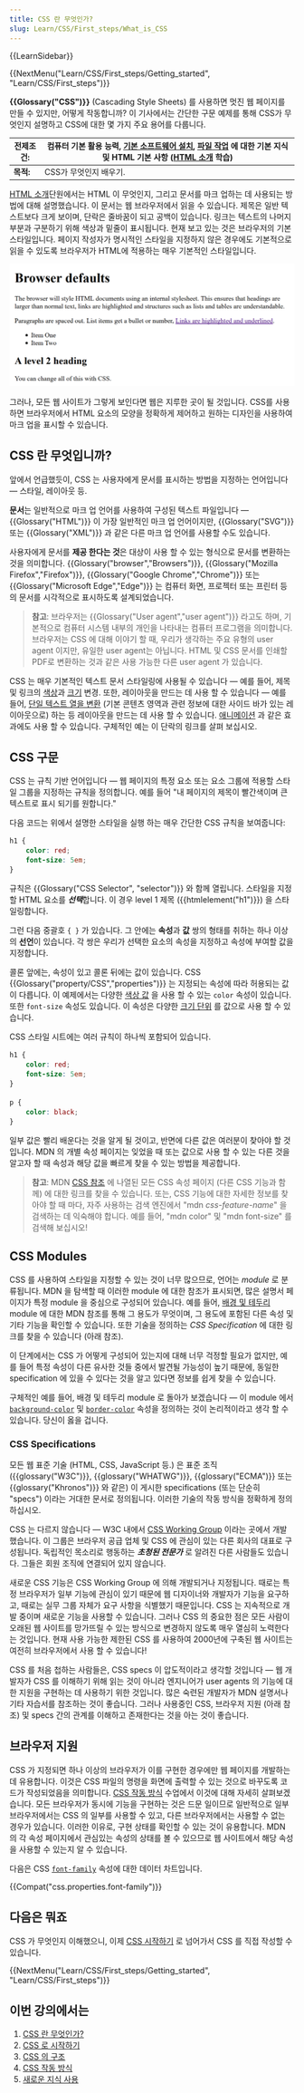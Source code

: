 ```yaml
---
title: CSS 란 무엇인가?
slug: Learn/CSS/First_steps/What_is_CSS
---
```

{{LearnSidebar}}

{{NextMenu("Learn/CSS/First_steps/Getting_started", "Learn/CSS/First_steps")}}

**{{Glossary("CSS")}}** (Cascading Style Sheets) 를 사용하면 멋진 웹 페이지를 만들 수 있지만, 어떻게 작동합니까? 이 기사에서는 간단한 구문 예제를 통해 CSS가 무엇인지 설명하고 CSS에 대한 몇 가지 주요 용어를 다룹니다.

| 전제조건:|컴퓨터 기본 활용 능력, [기본 소프트웨어 설치](/ko/docs/Learn/Getting_started_with_the_web/Installing_basic_software), [파일 작업](/ko/docs/Learn/Getting_started_with_the_web/Dealing_with_files) 에 대한 기본 지식 및 HTML 기본 사항 ([HTML 소개](/ko/docs/Learn/HTML/Introduction_to_HTML) 학습) |
|--|--
|**목적:** | CSS가 무엇인지 배우기.

[HTML 소개](/ko/docs/Learn/HTML/Introduction_to_HTML)단원에서는 HTML 이 무엇인지, 그리고 문서를 마크 업하는 데 사용되는 방법에 대해 설명했습니다. 이 문서는 웹 브라우저에서 읽을 수 있습니다. 제목은 일반 텍스트보다 크게 보이며, 단락은 줄바꿈이 되고 공백이 있습니다. 링크는 텍스트의 나머지 부분과 구분하기 위해 색상과 밑줄이 표시됩니다. 현재 보고 있는 것은 브라우저의 기본 스타일입니다. 페이지 작성자가 명시적인 스타일을 지정하지 않은 경우에도 기본적으로 읽을 수 있도록 브라우저가 HTML에 적용하는 매우 기본적인 스타일입니다.

![The default styles used by a browser](html-example.png)

그러나, 모든 웹 사이트가 그렇게 보인다면 웹은 지루한 곳이 될 것입니다. CSS를 사용하면 브라우저에서 HTML 요소의 모양을 정확하게 제어하고 원하는 디자인을 사용하여 마크 업을 표시할 수 있습니다.

## CSS 란 무엇입니까?

앞에서 언급했듯이, CSS 는 사용자에게 문서를 표시하는 방법을 지정하는 언어입니다 — 스타일, 레이아웃 등.

**문서**는 일반적으로 마크 업 언어를 사용하여 구성된 텍스트 파일입니다 — {{Glossary("HTML")}} 이 가장 일반적인 마크 업 언어이지만, {{Glossary("SVG")}} 또는 {{Glossary("XML")}} 과 같은 다른 마크 업 언어를 사용할 수도 있습니다.

사용자에게 문서를 **제공 한다는 것**은 대상이 사용 할 수 있는 형식으로 문서를 변환하는 것을 의미합니다. {{Glossary("browser","Browsers")}}, {{Glossary("Mozilla Firefox","Firefox")}}, {{Glossary("Google Chrome","Chrome")}} 또는 {{Glossary("Microsoft Edge","Edge")}} 는 컴퓨터 화면, 프로젝터 또는 프린터 등의 문서를 시각적으로 표시하도록 설계되었습니다.

> **참고**: 브라우저는 {{Glossary("User agent","user agent")}} 라고도 하며, 기본적으로 컴퓨터 시스템 내부의 개인을 나타내는 컴퓨터 프로그램을 의미합니다. 브라우저는 CSS 에 대해 이야기 할 때, 우리가 생각하는 주요 유형의 user agent 이지만, 유일한 user agent는 아닙니다. HTML 및 CSS 문서를 인쇄할 PDF로 변환하는 것과 같은 사용 가능한 다른 user agent 가 있습니다.

CSS 는 매우 기본적인 텍스트 문서 스타일링에 사용될 수 있습니다 — 예를 들어, 제목 및 링크의 [색상](ko/docs/Web/CSS/color_value)과 [크기](/ko/docs/Web/CSS/font-size) 변경. 또한, 레이아웃을 만드는 데 사용 할 수 있습니다 — 예를 들어, [단일 텍스트 열을 변환](/ko/docs/Web/CSS/Layout_cookbook/Column_layouts) (기본 콘텐츠 영역과 관련 정보에 대한 사이드 바가 있는 레이아웃으로) 하는 등 레이아웃을 만드는 데 사용 할 수 있습니다. [애니메이션](/ko/docs/Web/CSS/CSS_Animations) 과 같은 효과에도 사용 할 수 있습니다. 구체적인 예는 이 단락의 링크를 살펴 보십시오.

## CSS 구문

CSS 는 규칙 기반 언어입니다 — 웹 페이지의 특정 요소 또는 요소 그룹에 적용할 스타일 그룹을 지정하는 규칙을 정의합니다. 예를 들어 "내 페이지의 제목이 빨간색이며 큰 텍스트로 표시 되기를 원합니다."

다음 코드는 위에서 설명한 스타일을 실행 하는 매우 간단한 CSS 규칙을 보여줍니다:

```css
h1 {
    color: red;
    font-size: 5em;
}
```

규칙은 {{Glossary("CSS Selector", "selector")}} 와 함께 열립니다. 스타일을 지정할 HTML 요소를 ***선택***합니다. 이 경우 level 1 제목 ({{htmlelement("h1")}}) 을 스타일링합니다.

그런 다음 중괄호 `{ }` 가 있습니다. 그 안에는 **속성**과 **값** 쌍의 형태를 취하는 하나 이상의 **선언**이 있습니다.  각 쌍은 우리가 선택한 요소의 속성을 지정하고 속성에 부여할 값을 지정합니다.

콜론 앞에는, 속성이 있고 콜론 뒤에는 값이 있습니다. CSS {{Glossary("property/CSS","properties")}} 는 지정되는 속성에 따라 허용되는 값이 다릅니다. 이 예제에서는 다양한 [색상 값](/ko/docs/Learn/CSS/Building_blocks/Values_and_units#color) 을 사용 할 수 있는 `color` 속성이 있습니다. 또한 `font-size` 속성도 있습니다. 이 속성은 다양한 [크기 단위](/ko/docs/Learn/CSS/Building_blocks/Values_and_units#numbers_lengths_and_percentages) 를 값으로 사용 할 수 있습니다.

CSS 스타일 시트에는 여러 규칙이 하나씩 포함되어 있습니다.

```css
h1 {
    color: red;
    font-size: 5em;
}

p {
    color: black;
}
```

일부 값은 빨리 배운다는 것을 알게 될 것이고, 반면에 다른 값은 여러분이 찾아야 할 것입니다. MDN 의 개별 속성 페이지는 잊었을 때 또는 값으로 사용 할 수 있는 다른 것을 알고자 할 때 속성과 해당 값을 빠르게 찾을 수 있는 방법을 제공합니다.

> **참고**: MDN [CSS 참조](/ko/docs/Web/CSS/Reference) 에 나열된 모든 CSS 속성 페이지 (다른 CSS 기능과 함께) 에 대한 링크를 찾을 수 있습니다.  또는, CSS 기능에 대한 자세한 정보를 찾아야 할 때 마다, 자주 사용하는 검색 엔진에서 "mdn *css-feature-name*" 을 검색하는 데 익숙해야 합니다. 예를 들어, "mdn color" 및 "mdn font-size" 를 검색해 보십시오!

## CSS Modules

CSS 를 사용하여 스타일을 지정할 수 있는 것이 너무 많으므로, 언어는 *module* 로 분류됩니다. MDN 을 탐색할 때 이러한 module 에 대한 참조가 표시되면, 많은 설명서 페이지가 특정 module 을 중심으로 구성되어 있습니다. 예를 들어, [배경 및 테두리](/ko/docs/Web/CSS/CSS_Backgrounds_and_Borders) module 에 대한 MDN 참조를 통해 그 용도가 무엇이며, 그 용도에 포함된 다른 속성 및 기타 기능을 확인할 수 있습니다. 또한 기술을 정의하는 *CSS Specification* 에 대한 링크를 찾을 수 있습니다 (아래 참조).

이 단계에서는 CSS 가 어떻게 구성되어 있는지에 대해 너무 걱정할 필요가 없지만, 예를 들어 특정 속성이 다른 유사한 것들 중에서 발견될 가능성이 높기 때문에, 동일한 specification 에 있을 수 있다는 것을 알고 있다면 정보를 쉽게 찾을 수 있습니다.

구체적인 예를 들어, 배경 및 테두리 module 로 돌아가 보겠습니다 — 이 module 에서 [`background-color`](/ko/docs/Web/CSS/background-color) 및 [`border-color`](/ko/docs/Web/CSS/border-color) 속성을 정의하는 것이 논리적이라고 생각 할 수 있습니다. 당신이 옳을 겁니다.

### CSS Specifications

모든 웹 표준 기술 (HTML, CSS, JavaScript 등.) 은 표준 조직 ({{glossary("W3C")}}, {{glossary("WHATWG")}}, {{glossary("ECMA")}} 또는 {{glossary("Khronos")}} 와 같은) 이 게시한 specifications (또는 단순히 "specs") 이라는 거대한 문서로 정의됩니다. 이러한 기술의 작동 방식을 정확하게 정의하십시오.

CSS 는 다르지 않습니다 — W3C 내에서 [CSS Working Group](https://www.w3.org/Style/CSS/) 이라는 곳에서 개발 했습니다. 이 그룹은 브라우저 공급 업체 및 CSS 에 관심이 있는 다른 회사의 대표로 구성됩니다. 독립적인 목소리로 행동하는 ***초청된 전문가*** 로 알려진 다른 사람들도 있습니다. 그들은 회원 조직에 연결되어 있지 않습니다.

새로운 CSS 기능은 CSS Working Group 에 의해 개발되거나 지정됩니다. 때로는 특정 브라우저가 일부 기능에 관심이 있기 때문에 웹 디자이너와 개발자가 기능을 요구하고, 때로는 실무 그룹 자체가 요구 사항을 식별했기 때문입니다. CSS 는 지속적으로 개발 중이며 새로운 기능을 사용할 수 있습니다. 그러나 CSS 의 중요한 점은 모든 사람이 오래된 웹 사이트를 망가뜨릴 수 있는 방식으로 변경하지 않도록 매우 열심히 노력한다는 것입니다. 현재 사용 가능한 제한된 CSS 를 사용하여 2000년에 구축된 웹 사이트는 여전히 브라우저에서 사용 할 수 있습니다!

CSS 를 처음 첩하는 사람들은, CSS specs 이 압도적이라고 생각할 것입니다 — 웹 개발자가 CSS 를 이해하기 위해 읽는 것이 아니라 엔지니어가 user agents 의 기능에 대한 지원을 구현하는 데 사용하기 위한 것입니다. 많은 숙련된 개발자가 MDN 설명서나 기타 자습서를 참조하는 것이 좋습니다. 그러나 사용중인 CSS, 브라우저 지원 (아래 참조) 및 specs 간의 관계를 이해하고 존재한다는 것을 아는 것이 좋습니다.

## 브라우저 지원

CSS 가 지정되면 하나 이상의 브라우저가 이를 구현한 경우에만 웹 페이지를 개발하는 데 유용합니다.  이것은 CSS 파일의 명령을 화면에 출력할 수 있는 것으로 바꾸도록 코드가 작성되었음을 의미합니다. [CSS 작동 방식](/ko/docs/Learn/CSS/First_steps/How_CSS_works) 수업에서 이것에 대해 자세히 살펴보겠습니다. 모든 브라우저가 동시에 기능을 구현하는 것은 드문 일이므로 일반적으로 일부 브라우저에서는 CSS 의 일부를 사용할 수 있고, 다른 브라우저에서는 사용할 수 없는 경우가 있습니다. 이러한 이유로, 구현 상태를 확인할 수 있는 것이 유용합니다. MDN 의 각 속성 페이지에서 관심있는 속성의 상태를 볼 수 있으므로 웹 사이트에서 해당 속성을 사용할 수 있는지 알 수 있습니다.

다음은 CSS [`font-family`](/ko/docs/Web/CSS/font-family) 속성에 대한 데이터 차트입니다.

{{Compat("css.properties.font-family")}}

## 다음은 뭐죠

CSS 가 무엇인지 이해했으니, 이제 [CSS 시작하기](/ko/docs/Learn/CSS/First_steps/Getting_started) 로 넘어가서 CSS 를 직접 작성할 수 있습니다.

{{NextMenu("Learn/CSS/First_steps/Getting_started", "Learn/CSS/First_steps")}}

## 이번 강의에서는

1. [CSS 란 무엇인가?](/ko/docs/Learn/CSS/First_steps/What_is_CSS)
2. [CSS 로 시작하기](/ko/docs/Learn/CSS/First_steps/Getting_started)
3. [CSS 의 구조](/ko/docs/Learn/CSS/First_steps/How_CSS_is_structured)
4. [CSS 작동 방식](/ko/docs/Learn/CSS/First_steps/How_CSS_works)
5. [새로운 지식 사용](/ko/docs/Learn/CSS/First_steps/Using_your_new_knowledge)
